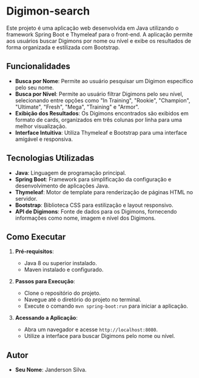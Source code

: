 # Digimon-search

Este projeto é uma aplicação web desenvolvida em Java utilizando o framework Spring Boot e Thymeleaf para o front-end. A aplicação permite aos usuários buscar Digimons por nome ou nível e exibe os resultados de forma organizada e estilizada com Bootstrap.

## Funcionalidades

- **Busca por Nome**: Permite ao usuário pesquisar um Digimon específico pelo seu nome.
- **Busca por Nível**: Permite ao usuário filtrar Digimons pelo seu nível, selecionando entre opções como "In Training", "Rookie", "Champion", "Ultimate", "Fresh", "Mega", "Training" e "Armor".
- **Exibição dos Resultados**: Os Digimons encontrados são exibidos em formato de cards, organizados em três colunas por linha para uma melhor visualização.
- **Interface Intuitiva**: Utiliza Thymeleaf e Bootstrap para uma interface amigável e responsiva.

## Tecnologias Utilizadas

- **Java**: Linguagem de programação principal.
- **Spring Boot**: Framework para simplificação da configuração e desenvolvimento de aplicações Java.
- **Thymeleaf**: Motor de template para renderização de páginas HTML no servidor.
- **Bootstrap**: Biblioteca CSS para estilização e layout responsivo.
- **API de Digimons**: Fonte de dados para os Digimons, fornecendo informações como nome, imagem e nível dos Digimons.

## Como Executar

1. **Pré-requisitos**:
   - Java 8 ou superior instalado.
   - Maven instalado e configurado.

2. **Passos para Execução**:
   - Clone o repositório do projeto.
   - Navegue até o diretório do projeto no terminal.
   - Execute o comando `mvn spring-boot:run` para iniciar a aplicação.

3. **Acessando a Aplicação**:
   - Abra um navegador e acesse `http://localhost:8080`.
   - Utilize a interface para buscar Digimons pelo nome ou nível.

## Autor

- **Seu Nome**: Janderson Silva.

